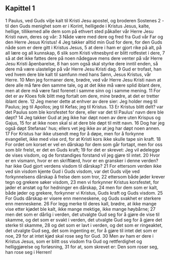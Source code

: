 ## Kapittel 1

1 Paulus, ved Guds vilje kalt til Kristi Jesu apostel, og broderen Sostenes
2 - til den Guds menighet som er i Korint, helligede i Kristus Jesus, kalte, hellige, tillikemed alle dem som på ethvert sted påkaller vår Herre Jesu Kristi navn, deres og vår:
3 Nåde være med dere og fred fra Gud vår Far og den Herre Jesus Kristus!
4 Jeg takker alltid min Gud for dere, for den Guds nåde som er dere gitt i Kristus Jesus,
5 at dere i ham er gjort rike på alt, på all lære og all kunnskap,
6 slik som Kristi vitnesbyrd er blitt rotfestet i dere,
7 så at det ikke fattes dere på noen nådegave mens dere venter på vår Herre Jesu Kristi åpenbarelse,
8 han som også skal styrke dere inntil enden, så dere må være ulastelige på vår Herre Jesu Kristi dag.
9 Gud er trofast, han ved hvem dere ble kalt til samfunn med hans Sønn, Jesus Kristus, vår Herre.
10 Men jeg formaner dere, brødre, ved vår Herre Jesu Kristi navn at dere alle må føre den samme tale, og at det ikke må være splid iblant dere, men at dere må være fast forenet i samme sinn og i samme mening.
11 For det er av Kloes folk blitt meg fortalt om dere, mine brødre, at det er tretter iblant dere.
12 Jeg mener dette at enhver av dere sier: Jeg holder meg til Paulus; jeg til Apollos; jeg til Kefas; jeg til Kristus.
13 Er Kristus blitt delt? var det Paulus som ble korsfestet for dere, eller var det til Paulus' navn dere ble døpt?
14 Jeg takker Gud at jeg ikke har døpt noen av dere uten Krispus og Gajus,
15 for at ikke noen skal si at dere ble døpt til mitt navn.
16 Dog har jeg også døpt Stefanas' hus; ellers vet jeg ikke av at jeg har døpt noen annen.
17 For Kristus har ikke utsendt meg for å døpe, men for å forkynne evangeliet, ikke med vise ord, for at Kristi kors ikke skulle tape sin kraft.
18 For ordet om korset er vel en dårskap for dem som går fortapt, men for oss som blir frelst, er det en Guds kraft;
19 for det er skrevet: Jeg vil ødelegge de vises visdom, og de forstandiges forstand vil jeg gjøre til intet.
20 Hvor er en vismann, hvor er en skriftlærd, hvor er en gransker i denne verden? har ikke Gud gjort verdens visdom til dårskap?
21 For ettersom verden ikke ved sin visdom kjente Gud i Guds visdom, var det Guds vilje ved forkynnelsens dårskap å frelse dem som tror,
22 ettersom både jøder krever tegn og grekere søker visdom,
23 men vi forkynner Kristus korsfestet, for jøder et anstøt og for hedninger en dårskap,
24 men for dem som er kalt, både jøder og grekere, forkynner vi Kristus, Guds kraft og Guds visdom.
25 For Guds dårskap er visere enn menneskene, og Guds svakhet er sterkere enn menneskene.
26 For legg merke til deres kall, brødre, at ikke mange vise etter kjødet ble kalt, ikke mange mektige, ikke mange høybårne;
27 men det som er dårlig i verden, det utvalgte Gud seg for å gjøre de vise til skamme, og det som er svakt i verden, det utvalgte Gud seg for å gjøre det sterke til skamme,
28 og det som er lavt i verden, og det som er ringeaktet, det utvalgte Gud seg, det som ingenting er, for å gjøre til intet det som er noe,
29 for at intet kjød skal rose seg for Gud.
30 Men av ham er dere i Kristus Jesus, som er blitt oss visdom fra Gud og rettferdighet og helliggjørelse og forløsning,
31 for at, som skrevet er: Den som roser seg, han rose seg i Herren!
